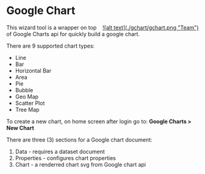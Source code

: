 # Google Chart
<a href="images/gchart/gchart.png" data-lightbox="gchart" data-title="GChart" style="display: block; float:right;">
  ![alt text](./gchart/gchart.png "Team")
</a>

This wizard tool is a wrapper on top of Google Charts api for quickly build a google chart.

There are 9 supported chart types:

* Line
* Bar
* Horizontal Bar
* Area
* Pie
* Bubble
* Geo Map
* Scatter Plot
* Tree Map

To create a new chart, on home screen after login go to: **Google Charts > New Chart**

There are three (3) sections for a Google chart document:

1. Data - requires a dataset document
2. Properties - configures chart properties
3. Chart - a renderred chart svg from Google chart api